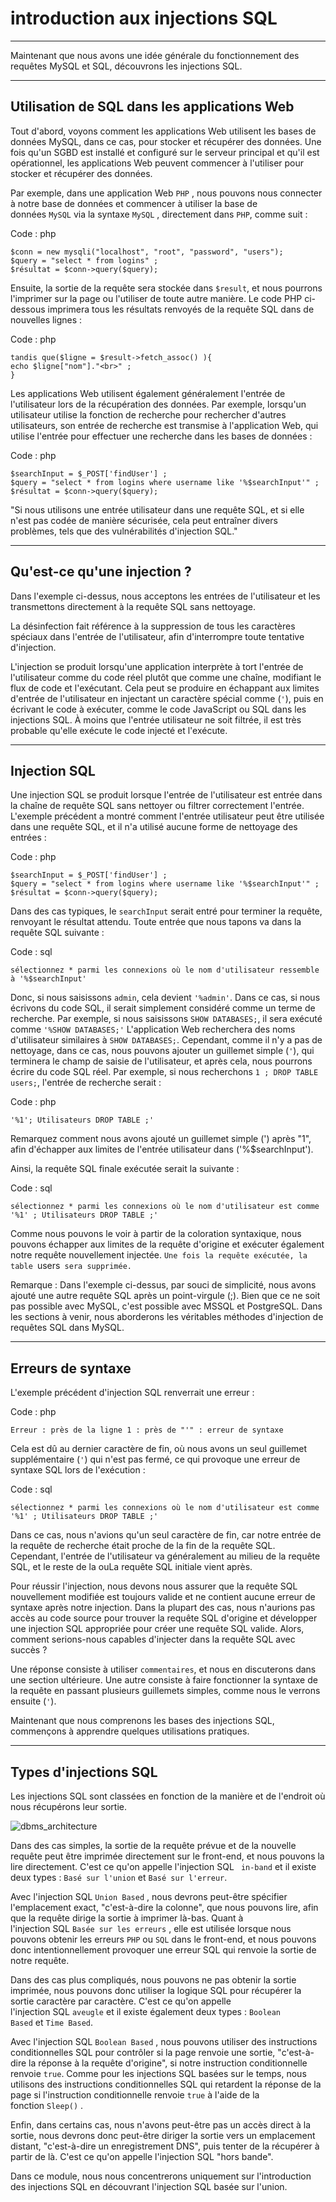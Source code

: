 introduction aux injections SQL
======================

* * * * *

Maintenant que nous avons une idée générale du fonctionnement des requêtes MySQL et SQL, découvrons les injections SQL.

* * * * *

Utilisation de SQL dans les applications Web
------------------------------

Tout d'abord, voyons comment les applications Web utilisent les bases de données MySQL, dans ce cas, pour stocker et récupérer des données. Une fois qu'un SGBD est installé et configuré sur le serveur principal et qu'il est opérationnel, les applications Web peuvent commencer à l'utiliser pour stocker et récupérer des données.

Par exemple, dans une application Web `PHP` , nous pouvons nous connecter à notre base de données et commencer à utiliser la base de données `MySQL` via la syntaxe `MySQL` , directement dans `PHP`, comme suit :

Code : php

```
$conn = new mysqli("localhost", "root", "password", "users");
$query = "select * from logins" ;
$résultat = $conn->query($query);

```

Ensuite, la sortie de la requête sera stockée dans `$result`, et nous pourrons l'imprimer sur la page ou l'utiliser de toute autre manière. Le code PHP ci-dessous imprimera tous les résultats renvoyés de la requête SQL dans de nouvelles lignes :

Code : php

```
tandis que($ligne = $result->fetch_assoc() ){
echo $ligne["nom"]."<br>" ;
}

```

Les applications Web utilisent également généralement l'entrée de l'utilisateur lors de la récupération des données. Par exemple, lorsqu'un utilisateur utilise la fonction de recherche pour rechercher d'autres utilisateurs, son entrée de recherche est transmise à l'application Web, qui utilise l'entrée pour effectuer une recherche dans les bases de données :

Code : php

```
$searchInput = $_POST['findUser'] ;
$query = "select * from logins where username like '%$searchInput'" ;
$résultat = $conn->query($query);

```

"Si nous utilisons une entrée utilisateur dans une requête SQL, et si elle n'est pas codée de manière sécurisée, cela peut entraîner divers problèmes, tels que des vulnérabilités d'injection SQL."

* * * * *

Qu'est-ce qu'une injection ?
---------------------

Dans l'exemple ci-dessus, nous acceptons les entrées de l'utilisateur et les transmettons directement à la requête SQL sans nettoyage.

La désinfection fait référence à la suppression de tous les caractères spéciaux dans l'entrée de l'utilisateur, afin d'interrompre toute tentative d'injection.

L'injection se produit lorsqu'une application interprète à tort l'entrée de l'utilisateur comme du code réel plutôt que comme une chaîne, modifiant le flux de code et l'exécutant. Cela peut se produire en échappant aux limites d'entrée de l'utilisateur en injectant un caractère spécial comme (`'`), puis en écrivant le code à exécuter, comme le code JavaScript ou SQL dans les injections SQL. À moins que l'entrée utilisateur ne soit filtrée, il est très probable qu'elle exécute le code injecté et l'exécute.

* * * * *

Injection SQL
--------------

Une injection SQL se produit lorsque l'entrée de l'utilisateur est entrée dans la chaîne de requête SQL sans nettoyer ou filtrer correctement l'entrée. L'exemple précédent a montré comment l'entrée utilisateur peut être utilisée dans une requête SQL, et il n'a utilisé aucune forme de nettoyage des entrées :

Code : php

```
$searchInput = $_POST['findUser'] ;
$query = "select * from logins where username like '%$searchInput'" ;
$résultat = $conn->query($query);

```

Dans des cas typiques, le `searchInput` serait entré pour terminer la requête, renvoyant le résultat attendu. Toute entrée que nous tapons va dans la requête SQL suivante :

Code : sql

```
sélectionnez * parmi les connexions où le nom d'utilisateur ressemble à '%$searchInput'

```

Donc, si nous saisissons `admin`, cela devient `'%admin'`. Dans ce cas, si nous écrivons du code SQL, il serait simplement considéré comme un terme de recherche. Par exemple, si nous saisissons `SHOW DATABASES;`, il sera exécuté comme `'%SHOW DATABASES;'` L'application Web recherchera des noms d'utilisateur similaires à `SHOW DATABASES;`. Cependant, comme il n'y a pas de nettoyage, dans ce cas, nous pouvons ajouter un guillemet simple (`'`), qui terminera le champ de saisie de l'utilisateur, et après cela, nous pourrons écrire du code SQL réel. Par exemple, si nous recherchons `1 ; DROP TABLE users;`, l'entrée de recherche serait :

Code : php

```
'%1'; Utilisateurs DROP TABLE ;'

```

Remarquez comment nous avons ajouté un guillemet simple (') après "1", afin d'échapper aux limites de l'entrée utilisateur dans ('%$searchInput').

Ainsi, la requête SQL finale exécutée serait la suivante :

Code : sql

```
sélectionnez * parmi les connexions où le nom d'utilisateur est comme '%1' ; Utilisateurs DROP TABLE ;'

```

Comme nous pouvons le voir à partir de la coloration syntaxique, nous pouvons échapper aux limites de la requête d'origine et exécuter également notre requête nouvellement injectée. `Une fois la requête exécutée, la table `users` sera supprimée.`

Remarque : Dans l'exemple ci-dessus, par souci de simplicité, nous avons ajouté une autre requête SQL après un point-virgule (;). Bien que ce ne soit pas possible avec MySQL, c'est possible avec MSSQL et PostgreSQL. Dans les sections à venir, nous aborderons les véritables méthodes d'injection de requêtes SQL dans MySQL.

* * * * *

Erreurs de syntaxe
--------------

L'exemple précédent d'injection SQL renverrait une erreur :

Code : php

```
Erreur : près de la ligne 1 : près de "'" : erreur de syntaxe

```

Cela est dû au dernier caractère de fin, où nous avons un seul guillemet supplémentaire (`'`) qui n'est pas fermé, ce qui provoque une erreur de syntaxe SQL lors de l'exécution :

Code : sql

```
sélectionnez * parmi les connexions où le nom d'utilisateur est comme '%1' ; Utilisateurs DROP TABLE ;'

```

Dans ce cas, nous n'avions qu'un seul caractère de fin, car notre entrée de la requête de recherche était proche de la fin de la requête SQL. Cependant, l'entrée de l'utilisateur va généralement au milieu de la requête SQL, et le reste de la ouLa requête SQL initiale vient après.

Pour réussir l'injection, nous devons nous assurer que la requête SQL nouvellement modifiée est toujours valide et ne contient aucune erreur de syntaxe après notre injection. Dans la plupart des cas, nous n'aurions pas accès au code source pour trouver la requête SQL d'origine et développer une injection SQL appropriée pour créer une requête SQL valide. Alors, comment serions-nous capables d'injecter dans la requête SQL avec succès ?

Une réponse consiste à utiliser `commentaires`, et nous en discuterons dans une section ultérieure. Une autre consiste à faire fonctionner la syntaxe de la requête en passant plusieurs guillemets simples, comme nous le verrons ensuite (`'`).

Maintenant que nous comprenons les bases des injections SQL, commençons à apprendre quelques utilisations pratiques.

* * * * *

Types d'injections SQL
------------------------

Les injections SQL sont classées en fonction de la manière et de l'endroit où nous récupérons leur sortie.

![dbms_architecture](https://academy.hackthebox.com/storage/modules/33/types_of_sqli.jpg)

Dans des cas simples, la sortie de la requête prévue et de la nouvelle requête peut être imprimée directement sur le front-end, et nous pouvons la lire directement. C'est ce qu'on appelle l'injection SQL ` in-band` et il existe deux types : `Basé sur l'union` et `Basé sur l'erreur`.

Avec l'injection SQL `Union Based` , nous devrons peut-être spécifier l'emplacement exact, "c'est-à-dire la colonne", que nous pouvons lire, afin que la requête dirige la sortie à imprimer là-bas. Quant à l'injection SQL `Basée sur les erreurs` , elle est utilisée lorsque nous pouvons obtenir les erreurs `PHP` ou `SQL` dans le front-end, et nous pouvons donc intentionnellement provoquer une erreur SQL qui renvoie la sortie de notre requête.

Dans des cas plus compliqués, nous pouvons ne pas obtenir la sortie imprimée, nous pouvons donc utiliser la logique SQL pour récupérer la sortie caractère par caractère. C'est ce qu'on appelle l'injection SQL `aveugle` et il existe également deux types : `Boolean Based` et `Time Based`.

Avec l'injection SQL `Boolean Based` , nous pouvons utiliser des instructions conditionnelles SQL pour contrôler si la page renvoie une sortie, "c'est-à-dire la réponse à la requête d'origine", si notre instruction conditionnelle renvoie `true`. Comme pour les injections SQL basées sur le temps, nous utilisons des instructions conditionnelles SQL qui retardent la réponse de la page si l'instruction conditionnelle renvoie `true` à l'aide de la fonction `Sleep()` .

Enfin, dans certains cas, nous n'avons peut-être pas un accès direct à la sortie, nous devrons donc peut-être diriger la sortie vers un emplacement distant, "c'est-à-dire un enregistrement DNS", puis tenter de la récupérer à partir de là. C'est ce qu'on appelle l'injection SQL "hors bande".

Dans ce module, nous nous concentrerons uniquement sur l'introduction des injections SQL en découvrant l'injection SQL basée sur l'union.